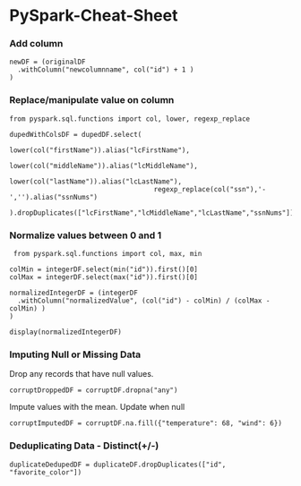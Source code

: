 # PySpark-Cheat-Sheet

### Add column
```
newDF = (originalDF
  .withColumn("newcolumnname", col("id") + 1 )
)
```

### Replace/manipulate value on column
```
from pyspark.sql.functions import col, lower, regexp_replace

dupedWithColsDF = dupedDF.select(
                                    lower(col("firstName")).alias("lcFirstName"),
                                    lower(col("middleName")).alias("lcMiddleName"),
                                    lower(col("lastName")).alias("lcLastName"),
                                    regexp_replace(col("ssn"),'-','').alias("ssnNums")
                                ).dropDuplicates(["lcFirstName","lcMiddleName","lcLastName","ssnNums"])
```


### Normalize values between 0 and 1
```
 from pyspark.sql.functions import col, max, min

colMin = integerDF.select(min("id")).first()[0]
colMax = integerDF.select(max("id")).first()[0]

normalizedIntegerDF = (integerDF
  .withColumn("normalizedValue", (col("id") - colMin) / (colMax - colMin) )
)

display(normalizedIntegerDF)
```

### Imputing Null or Missing Data
Drop any records that have null values.
```
corruptDroppedDF = corruptDF.dropna("any")
```

Impute values with the mean. Update when null
```
corruptImputedDF = corruptDF.na.fill({"temperature": 68, "wind": 6})
```

### Deduplicating Data - Distinct(+/-)
```
duplicateDedupedDF = duplicateDF.dropDuplicates(["id", "favorite_color"])
```

